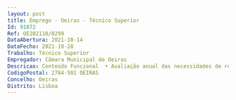 ```yaml
--- 
layout: post
title: Emprego - Oeiras - Técnico Superior
Id: 91072
Ref: OE202110/0299
DataAbertura: 2021-10-14
DataFecho: 2021-10-28
Trabalho: Técnico Superior
Empregador: Câmara Municipal de Oeiras
Descricao: Conteúdo Funcional  • Avaliação anual das necessidades de recrutamento  • Preparação do processo de recrutamento (definição do perfil, do júri e dos métodos de seleção a aplicar)  • Gestão do processo de recrutamento (elaboração de documentos ofícios, controlo da tramitação processual e dos prazos)  • Análise de candidaturas e aplicação dos métodos de seleção  • Integração dos trabalhadores (acompanhamento do trabalhador na integração na unidade orgânica e acompanhamento do período experimental).Perfil profissional  • Excelente capacidade organizativa  • Conhecimento da Organização  • Capacidade de adaptação e resistência à pressão  • Capacidade de análise da informação e sentido crítico  • Elevada disponibilidade e envolvimento com o trabalho e com os objetivos do serviço  • Capacidade de trabalho em equipa e de cooperação  • Capacidade de comunicação e apetência para o contacto com o público  • Conhecimentos de informática na ótica do utilizador.
CodigoPostal: 2784-501 OEIRAS
Concelho: Oeiras
Distrito: Lisboa
--- 
```

